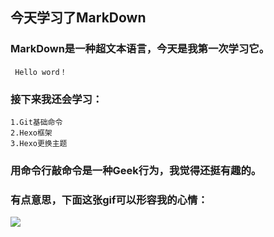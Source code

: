 ## 今天学习了MarkDown
### MarkDown是一种超文本语言，今天是我第一次学习它。
     Hello word！
### 接下来我还会学习：
    1.Git基础命令
    2.Hexo框架
    3.Hexo更换主题
### 用命令行敲命令是一种Geek行为，我觉得还挺有趣的。
### 有点意思，下面这张gif可以形容我的心情：
![](https://qgt-style.oss-cn-hangzhou.aliyuncs.com/newcoursep4/g1/g1-2-2/tenor.gif)
